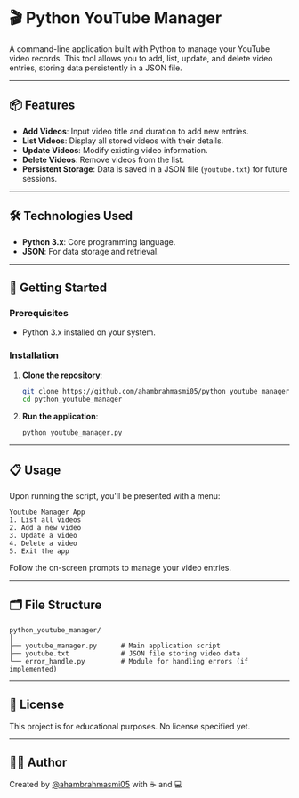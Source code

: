 # 🎬 Python YouTube Manager

A command-line application built with Python to manage your YouTube video records. This tool allows you to add, list, update, and delete video entries, storing data persistently in a JSON file.

---

## 📦 Features

- **Add Videos**: Input video title and duration to add new entries.
- **List Videos**: Display all stored videos with their details.
- **Update Videos**: Modify existing video information.
- **Delete Videos**: Remove videos from the list.
- **Persistent Storage**: Data is saved in a JSON file (`youtube.txt`) for future sessions.

---

## 🛠️ Technologies Used

- **Python 3.x**: Core programming language.
- **JSON**: For data storage and retrieval.

---

## 🚀 Getting Started

### Prerequisites

- Python 3.x installed on your system.

### Installation

1. **Clone the repository**:

   ```bash
   git clone https://github.com/ahambrahmasmi05/python_youtube_manager.git
   cd python_youtube_manager
   ```

2. **Run the application**:

   ```bash
   python youtube_manager.py
   ```

---

## 📋 Usage

Upon running the script, you'll be presented with a menu:

```
Youtube Manager App
1. List all videos
2. Add a new video
3. Update a video
4. Delete a video
5. Exit the app
```

Follow the on-screen prompts to manage your video entries.

---

## 🗂️ File Structure

```
python_youtube_manager/
│
├── youtube_manager.py      # Main application script
├── youtube.txt             # JSON file storing video data
└── error_handle.py         # Module for handling errors (if implemented)
```

---

## 📜 License

This project is for educational purposes. No license specified yet.

---

## 🙋‍♂️ Author

Created by [@ahambrahmasmi05](https://github.com/ahambrahmasmi05) with ☕ and 💻

